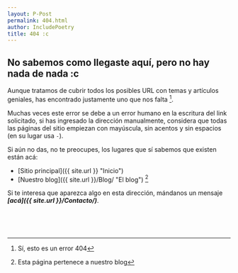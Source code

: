 ```yaml
---
layout: P-Post
permalink: 404.html
author: IncludePoetry
title: 404 :c
---
```


## No sabemos como llegaste aquí, pero no hay nada de nada :c 

Aunque tratamos de cubrir todos los posibles URL con temas y artículos geniales, has encontrado justamente uno que nos falta [^1].

Muchas veces este error se debe a un error humano en la escritura del link solicitado, si has ingresado la dirección manualmente, considera que todas las páginas del sitio empiezan con mayúscula, sin acentos y sin espacios (en su lugar usa `-`). 

Si aún no das, no te preocupes, los lugares que sí sabemos que existen están acá:

- [Sitio principal]({{ site.url }} "Inicio")
- [Nuestro blog]({{ site.url }}/Blog/ "El blog") [^2]

Si te interesa que aparezca algo en esta dirección, mándanos un mensaje ***[acá]({{ site.url }}/Contacto/)***.

&nbsp;

&nbsp;

[^1]: Sí, esto es un error 404
[^2]: Esta página pertenece a nuestro blog
